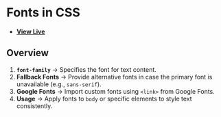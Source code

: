 # Fonts in CSS

- [**View Live**](https://tahmid-sarker.github.io/Modern-HTML-CSS-Notes/04-CSS-Basics/03-Fonts-in-CSS/)

## Overview

1. **`font-family`** → Specifies the font for text content.
2. **Fallback Fonts** → Provide alternative fonts in case the primary font is unavailable (e.g., `sans-serif`).
3. **Google Fonts** → Import custom fonts using `<link>` from Google Fonts.
4. **Usage** → Apply fonts to `body` or specific elements to style text consistently.